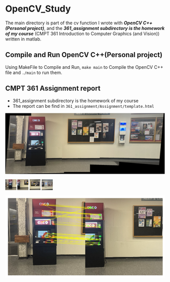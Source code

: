 # OpenCV_Study
The main directory is part of the cv function I wrote with ___OpenCV C++(Personal project)___, 
and the ___361_assignment subdirectory is the homework of my course___ (CMPT 361 Introduction to Computer Graphics (and Vision)) written in matlab.

## Compile and Run OpenCV C++(Personal project)
Using MakeFile to Compile and Run, `make main` to Compile the OpenCV C++ file and `./main` to run them.

## CMPT 361 Assignment report
* 361_assignment subdirectory is the homework of my course
* The report can be find in `361_assignment/Assignment/template.html`

<img src="./361_Assignment/Assignment 2/ResultPicture/S2-panorama.png" alt="S2-panorama" style="zoom:80%;" />

<img src="./361_Assignment/Assignment 2/ResultPicture/S2-im1.png" alt="S2-im1" style="zoom:15%;" width="230" />&nbsp;<img src="./361_Assignment/Assignment 2/ResultPicture/S2-im2.png" alt="S2-im2" style="zoom:15%;" width="230" />&nbsp;<img src="./361_Assignment/Assignment 2/ResultPicture/S2-im3.png" alt="S2-im3" style="zoom:15%;" width="230" />&nbsp;<img src="./361_Assignment/Assignment 2/ResultPicture/S2-im4.png" alt="S2-im4" style="zoom:15%;" width="230" />

<img src="./361_Assignment/Assignment 2/ResultPicture/S2-fastRMatch.png" alt="S2-fastRMatch" style="zoom:50%;" />


